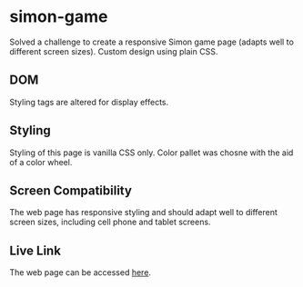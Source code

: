 # simon-game
Solved a challenge to create a responsive Simon game page (adapts well to different screen sizes). Custom design using plain CSS.

## DOM
Styling tags are altered for display effects.

## Styling
Styling of this page is vanilla CSS only. Color pallet was chosne with the aid of a color wheel.

## Screen Compatibility
The web page has responsive styling and should adapt well to different screen sizes, including cell phone and tablet screens.

## Live Link
The web page can be accessed [here](https://haridira.github.io/simon-game/).
